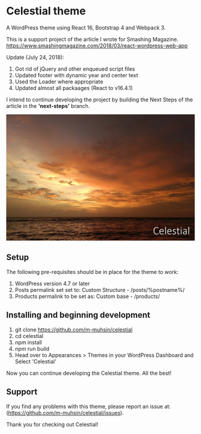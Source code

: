 # Celestial theme
A WordPress theme using React 16, Bootstrap 4 and Webpack 3.

This is a support project of the article I wrote for Smashing Magazine. https://www.smashingmagazine.com/2018/03/react-wordpress-web-app

Update (July 24, 2018):
1. Got rid of jQuery and other enqueued script files
2. Updated footer with dynamic year and center text
3. Used the Loader where appropriate
4. Updated almost all packaages (React to v16.4.1)

I intend to continue developing the project by building the Next Steps of the article in the **'next-steps'** branch.

![screenshot](screenshot.jpg)

Setup
-----

The following pre-requisites should be in place for the theme to work:

1. WordPress version 4.7 or later
2. Posts permalink set set to: Custom Structure - /posts/%postname%/
3. Products permalink to be set as: Custom base - /products/

Installing and beginning development
------------------------------------

1. git clone https://github.com/m-muhsin/celestial
2. cd celestial
3. npm install
4. npm run build
5. Head over to Appearances > Themes in your WordPress Dashboard and Select 'Celestial'

Now you can continue developing the Celestial theme. All the best!

Support
-------

If you find any problems with this theme, please report an issue at:
(https://github.com/m-muhsin/celestial/issues).

Thank you for checking out Celestial!